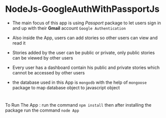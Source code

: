 # NodeJs-GoogleAuthWithPassportJs

* The main focus of this app is using *Passport* package to let users sign in and up with their **Gmail** account `Google Authentication`

* Also inside the App, users can add stories so other users can view and read it

* Stories added by the user can be public or private, only public stories can be viewed by other users  

* Every user has a dashboard contain his public and private stories which cannot be accessed by other users

* the database used in this App is `mongodb` with the help of `mongoose` package to map database object to javascript object

#

To Run The App : run the command `npm install` then after installing the package run the command `node App`

